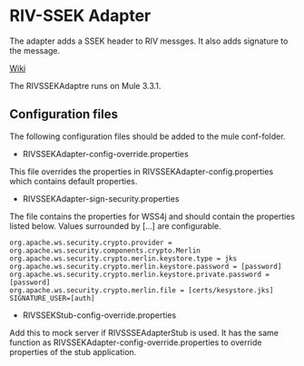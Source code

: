 RIV-SSEK Adapter
=================
The adapter adds a SSEK header to RIV messges. It also adds signature to the message.

[Wiki](https://skl-tp.atlassian.net/wiki/)

The RIVSSEKAdaptre runs on Mule 3.3.1.

Configuration files
--------------------
The following configuration files should be added to the mule conf-folder.

+ RIVSSEKAdapter-config-override.properties

This file overrides the properties in RIVSSEKAdapter-config.properties which contains default properties.

+ RIVSSEKAdapter-sign-security.properties

The file contains the properties for WSS4j and should contain the properties listed below. Values surrounded by [...] are configurable.  
   
`org.apache.ws.security.crypto.provider = org.apache.ws.security.components.crypto.Merlin`  
`org.apache.ws.security.crypto.merlin.keystore.type = jks`  
`org.apache.ws.security.crypto.merlin.keystore.password = [password]`   
`org.apache.ws.security.crypto.merlin.keystore.private.password = [password]`  
`org.apache.ws.security.crypto.merlin.file = [certs/kesystore.jks]`  
`SIGNATURE_USER=[auth]`

+ RIVSSEKStub-config-override.properties

Add this to mock server if RIVSSSEAdapterStub is used. It has the same function as RIVSSEKAdapter-config-override.properties to override properties of the stub application.
